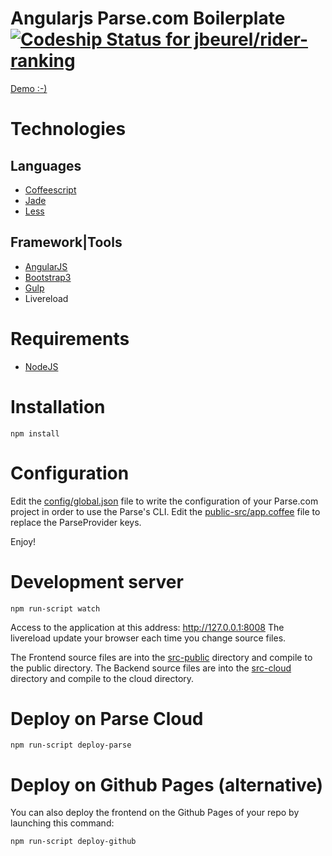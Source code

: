 Angularjs Parse.com Boilerplate  [ ![Codeship Status for jbeurel/rider-ranking](https://codeship.com/projects/353a5570-49bb-0132-890d-62ad83b9cfff/status?branch=master)](https://codeship.com/projects/55198)
===============================

[Demo :-)](http://ng-parse-boilerplate.parseapp.com)

# Technologies

## Languages
- [Coffeescript](http://coffeescript.org/)
- [Jade](http://jade-lang.com/)
- [Less](http://www.lesscss.org/)

## Framework|Tools
- [AngularJS](http://angularjs.org/)
- [Bootstrap3](http://getbootstrap.com/)
- [Gulp](http://gulpjs.com/)
- Livereload

# Requirements

- [NodeJS](http://nodejs.org/)

# Installation

  `npm install`

# Configuration

Edit the [config/global.json](./config/global.json) file to write the configuration of your Parse.com project in order to use the Parse's CLI.
Edit the [public-src/app.coffee](./public-src/app.coffee) file to replace the ParseProvider keys.

Enjoy!

# Development server

  `npm run-script watch`

Access to the application at this address: http://127.0.0.1:8008
The livereload update your browser each time you change source files.

The Frontend source files are into the [src-public](./src-public) directory and compile to the public directory.
The Backend source files are into the [src-cloud](./src-cloud) directory and compile to the cloud directory.

# Deploy on Parse Cloud

  `npm run-script deploy-parse`

# Deploy on Github Pages (alternative)

You can also deploy the frontend on the Github Pages of your repo by launching this command:

  `npm run-script deploy-github`
